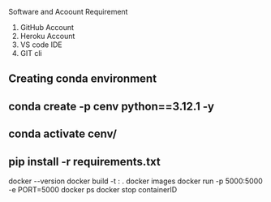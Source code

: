 Software and Acoount Requirement
 1. GitHub Account
 2. Heroku Account
 3. VS code IDE
 4. GIT cli

 Creating conda environment
 ----

 conda create -p cenv python==3.12.1  -y
 ----

 conda activate cenv/
 ------

 pip install -r requirements.txt
 -------
 docker --version
 docker build -t <imagename>:<tagename> .
 docker images
 docker run -p 5000:5000 -e PORT=5000 <ID>
 docker ps
 docker stop containerID

 
